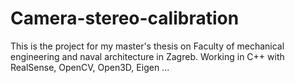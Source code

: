# Camera-stereo-calibration
This is the project for my master's thesis on Faculty of mechanical engineering and naval architecture in Zagreb. Working in C++ with RealSense, OpenCV, Open3D, Eigen ...
